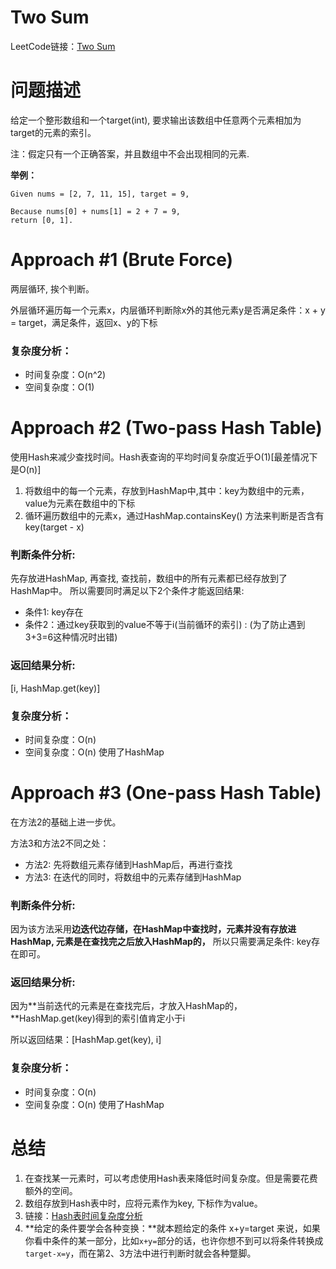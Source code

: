 # Two Sum 
LeetCode链接：[Two Sum](https://leetcode.com/problems/two-sum/description/)
# 问题描述
给定一个整形数组和一个target(int), 要求输出该数组中任意两个元素相加为target的元素的索引。

注：假定只有一个正确答案，并且数组中不会出现相同的元素.

**举例：**

```
Given nums = [2, 7, 11, 15], target = 9,

Because nums[0] + nums[1] = 2 + 7 = 9,
return [0, 1].
```

# Approach #1 (Brute Force)
两层循环, 挨个判断。

外层循环遍历每一个元素x，内层循环判断除x外的其他元素y是否满足条件：x + y = target，满足条件，返回x、y的下标

### 复杂度分析：
- 时间复杂度：O(n^2)
- 空间复杂度：O(1)

# Approach #2 (Two-pass Hash Table)
使用Hash来减少查找时间。Hash表查询的平均时间复杂度近乎O(1)[最差情况下是O(n)]
1. 将数组中的每一个元素，存放到HashMap中,其中：key为数组中的元素，value为元素在数组中的下标
2. 循环遍历数组中的元素x，通过HashMap.containsKey() 方法来判断是否含有key(target - x)

### 判断条件分析:
先存放进HashMap, 再查找, 查找前，数组中的所有元素都已经存放到了HashMap中。
所以需要同时满足以下2个条件才能返回结果:
- 条件1: key存在
- 条件2：通过key获取到的value不等于i(当前循环的索引) : (为了防止遇到3+3=6这种情况时出错)

### 返回结果分析:
[i, HashMap.get(key)]

### 复杂度分析：
- 时间复杂度：O(n)
- 空间复杂度：O(n) 使用了HashMap

# Approach #3 (One-pass Hash Table)
在方法2的基础上进一步优。

方法3和方法2不同之处：
- 方法2: 先将数组元素存储到HashMap后，再进行查找
- 方法3: 在迭代的同时，将数组中的元素存储到HashMap

### 判断条件分析:
因为该方法采用**边迭代边存储，在HashMap中查找时，元素并没有存放进HashMap, 元素是在查找完之后放入HashMap的，**
所以只需要满足条件: key存在即可。

### 返回结果分析:
因为**当前迭代的元素是在查找完后，才放入HashMap的，**HashMap.get(key)得到的索引值肯定小于i

所以返回结果：[HashMap.get(key), i]

### 复杂度分析：
- 时间复杂度：O(n)
- 空间复杂度：O(n) 使用了HashMap

# 总结
1. 在查找某一元素时，可以考虑使用Hash表来降低时间复杂度。但是需要花费额外的空间。
2. 数组存放到Hash表中时，应将元素作为key, 下标作为value。
3. 链接：[Hash表时间复杂度分析](https://stackoverflow.com/questions/9214353/hash-table-runtime-complexity-insert-search-and-delete)
4. **给定的条件要学会各种变换：**就本题给定的条件 x+y=target 来说，如果你看中条件的某一部分，比如`x+y=`部分的话，也许你想不到可以将条件转换成`target-x=y`，而在第2、3方法中进行判断时就会各种蹩脚。

